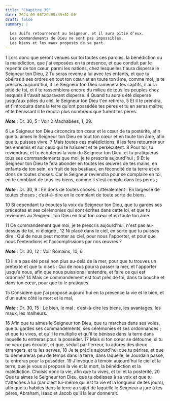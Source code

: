 ```yaml
---
title: "Chapitre 30"
date: 2024-09-06T20:00:35+02:00
draft: false
summary: |
  
  Les Juifs retourneront au Seigneur, et il aura pitié d’eux.
  Les commandements de Dieu ne sont pas impossibles.
  Les biens et les maux proposés de sa part.
---
```



1 Lors donc que seront venues sur toi toutes ces paroles, la bénédiction ou la malédiction, que j'ai exposées en ta présence, et que conduit par le repentir de ton cœur, parmi les nations, chez lesquelles t'aura dispersé le Seigneur ton Dieu, 2 Tu seras revenu à lui avec tes enfants, et que tu obéiras à ses ordres en tout ton cœur et en toute ton âme, comme moi, je te prescris aujourd'hui, 3 Le Seigneur ton Dieu ramènera tes captifs, il aura pitié de toi, et il te rassemblera encore du milieu de tous les peuples chez lesquels il t'avait auparavant dispersé. 4 Quand tu aurais été dispersé jusqu'aux pôles du ciel, le Seigneur ton Dieu t'en retirera, 5 Et il te prendra, et t'introduira dans la terre qu'ont possédée tes pères et tu en seras maître; et te bénissant il te rendra plus nombreux que furent tes pères.

***Note*** :  Dr. 30, 5 : Voir 2 Machabées, 1, 29.

6 Le Seigneur ton Dieu circoncira ton cœur et le cœur de ta postérité, afin que tu aimes le Seigneur ton Dieu en tout ton cœur et en toute ton âme, afin que tu puisses vivre. 7 Mais toutes ces malédictions, il les fera retourner sur tes ennemis et sur ceux qui te haïssent et te persécutent. 8 Pour toi, tu reviendras, et tu écouteras la voix du Seigneur ton Dieu, et tu pratiqueras tous ses commandements que moi, je te prescris aujourd'hui ; 9 Et le Seigneur ton Dieu te fera abonder en toutes les œuvres de tes mains, en enfants de ton sein, en fruit de tes bestiaux, en fécondité de ta terre et en dons de toutes choses. Car le Seigneur reviendra pour se complaire en toi, en te comblant de tous les biens, comme il s'est complu dans tes pères ;

***Note*** :  Dr. 30, 9 : En dons de toutes choses. Littéralement : En largesse de toutes choses ; c’est-à-dire en le comblant de toute sorte de biens.

10 Si cependant tu écoutes la voix du Seigneur ton Dieu, que tu gardes ses préceptes et ses cérémonies qui sont écrites dans cette loi, et que tu reviennes au Seigneur ton Dieu en tout ton cœur et en toute ton âme.


11 Ce commandement que moi, je te prescris aujourd'hui, n'est pas au-dessus de toi, ni éloigné ; 12 Ni placé dans le ciel, en sorte que tu puisses dire : Qui de nous peut monter au ciel, pour nous l'apporter, et pour que nous l'entendions et l'accomplissions par nos œuvres ?

***Note*** :  Dr. 30, 12 : Voir Romains, 10, 6.

13 Il n'a pas été posé non plus au-delà de la mer, pour que tu trouves un prétexte et que tu dises : Qui de nous pourra passer la mer, et l'apporter jusqu'à nous, afin que nous puissions l'entendre, et faire ce qui est ordonné? 14 Mais ce commandement est tout près de toi, dans ta bouche et dans ton cœur, pour que tu le pratiques.


15 Considère que j'ai proposé aujourd'hui en ta présence la vie et le bien, et d'un autre côté la mort et le mal,

***Note*** :  Dr. 30, 15 : Le bien, le mal ; c’est-à-dire les biens, les avantages, les maux, les malheurs.

16 Afin que tu aimes le Seigneur ton Dieu, que tu marches dans ses voies, que tu gardes ses commandements, ses cérémonies et ses ordonnances ; et que tu vives, et qu'il te multiplie et qu'il te bénisse dans la terre dans laquelle tu entreras pour la posséder. 17 Mais si ton cœur se détourne, si tu ne veux pas écouter, et que, séduit par l'erreur, tu adores des dieux étrangers, et tu les serves, 18 Je te prédis aujourd'hui que tu périras, et que tu demeureras peu de temps dans la terre, dans laquelle, le Jourdain passé, tu entreras pour la posséder. 19 J'invoque à témoin aujourd'hui le ciel et la terre, que je vous ai proposé la vie et la mort, la bénédiction et la malédiction. Choisis donc la vie, afin que tu vives, et toi et ta postérité, 20 Que tu aimes le Seigneur ton Dieu, que tu obéisses à sa voix et que tu t'attaches à lui (car c'est lui-même qui est ta vie et la longueur de tes jours), afin que tu habites dans la terre au sujet de laquelle le Seigneur a juré à tes pères, Abraham, Isaac et Jacob qu'il la
leur donnerait.

